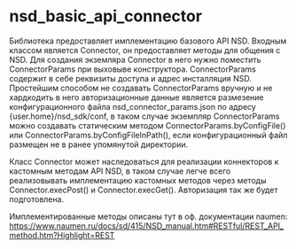 # nsd_basic_api_connector
Библиотека предоставляет имплементацию базового API NSD.
Входным классом является Connector, он предоставляет методы для общения с NSD. 
Для создания экземляра Connector в него нужно поместить ConnectorParams при выховыве конструктора. ConnectorParams содержит в себе реквизиты доступа и адрес инсталляция NSD. 
Простейшим способом не создавать ConnectorParams вручную и не хардкодить в него авторизационные данные является размезение конфигурационного файла nsd_connector_params.json по адресу {user.home}/nsd_sdk/conf, 
в таком случае экземпляр ConnectorParams можно создавать статическим методом ConnectorParams.byConfigFile() или ConnectorParams.byConfigFileInPath(), если конфигурационный файл размещен не в ранее упомянутой директории. 

Класс Connector может наследоваться для реализации коннекторов к кастомным методам API NSD, в таком случае легче всего реализовывать имплементацию кастомных методов через методы Connector.execPost() и Connector.execGet(). 
Авторизация так же будет подготовлена. 

Имплементированные методы описаны тут в оф. документации naumen: https://www.naumen.ru/docs/sd/415/NSD_manual.htm#RESTful/REST_API_method.htm?Highlight=REST
